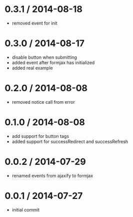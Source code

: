 
0.3.1 / 2014-08-18
==================

  * removed event for init

0.3.0 / 2014-08-17
==================

  * disable button when submitting
  * added event after formjax has initialized
  * added real example

0.2.0 / 2014-08-08
==================

  * removed notice call from error

0.1.0 / 2014-08-08
==================

  * add support for button tags
  * added support for successRedirect and successRefresh

0.0.2 / 2014-07-29
==================

  * renamed events from ajaxify to formjax

0.0.1 / 2014-07-27
==================

  * initial commit
